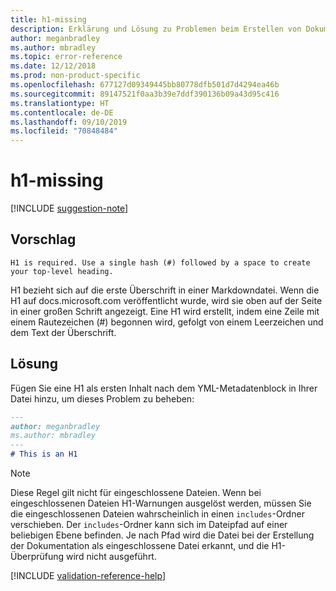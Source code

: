 ```yaml
---
title: h1-missing
description: Erklärung und Lösung zu Problemen beim Erstellen von Dokumentationsartikeln – h1-missing
author: meganbradley
ms.author: mbradley
ms.topic: error-reference
ms.date: 12/12/2018
ms.prod: non-product-specific
ms.openlocfilehash: 677127d09349445bb80778dfb501d7d4294ea46b
ms.sourcegitcommit: 89147521f0aa3b39e7ddf390136b09a43d95c416
ms.translationtype: HT
ms.contentlocale: de-DE
ms.lasthandoff: 09/10/2019
ms.locfileid: "70848484"
---
```

# <a name="h1-missing"></a>h1-missing

[!INCLUDE [suggestion-note](includes/suggestion-note.md)]

## <a name="suggestion"></a>Vorschlag

`H1 is required. Use a single hash (#) followed by a space to create your top-level heading.`

H1 bezieht sich auf die erste Überschrift in einer Markdowndatei. Wenn die H1 auf docs.microsoft.com veröffentlicht wurde, wird sie oben auf der Seite in einer großen Schrift angezeigt. Eine H1 wird erstellt, indem eine Zeile mit einem Rautezeichen (#) begonnen wird, gefolgt von einem Leerzeichen und dem Text der Überschrift.

## <a name="resolution"></a>Lösung

Fügen Sie eine H1 als ersten Inhalt nach dem YML-Metadatenblock in Ihrer Datei hinzu, um dieses Problem zu beheben:

```markdown
---
author: meganbradley
ms.author: mbradley
---
# This is an H1
```

> [!NOTE]
> Diese Regel gilt nicht für eingeschlossene Dateien. Wenn bei eingeschlossenen Dateien H1-Warnungen ausgelöst werden, müssen Sie die eingeschlossenen Dateien wahrscheinlich in einen `includes`-Ordner verschieben. Der `includes`-Ordner kann sich im Dateipfad auf einer beliebigen Ebene befinden. Je nach Pfad wird die Datei bei der Erstellung der Dokumentation als eingeschlossene Datei erkannt, und die H1-Überprüfung wird nicht ausgeführt.

<!--make sure to add this file to your includes folder and verify the path-->
[!INCLUDE [validation-reference-help](includes/validation-reference-help.md)]